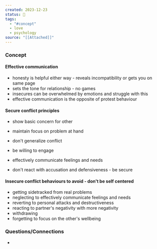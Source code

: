 ```yaml
---
created: 2023-12-23
status: 🔴
tags:
  - "#concept"
  - love
  - psychology
source: "[[Attached]]"
---
```

### Concept
#### Effective communication
- honesty is helpful either way - reveals incompatibility or gets you on same page
- sets the tone for relationship - no games
- insecures can be overwhelmed by emotions and struggle with this
- effective communication is the opposite of protest behaviour
#### Secure conflict principles
- show basic concern for other
- maintain focus on problem at hand
- don't generalize conflict
- be willing to engage
- effectively communicate feelings and needs

- don't react with accusation and defensiveness - be secure
#### Insecure conflict behaviours to avoid - don't be self centered
- getting sidetracked from real problems
- neglecting to effectively communicate feelings and needs
- reverting to personal attacks and destructiveness
- reacting to partner's negativity with more negativity
- withdrawing
- forgetting to focus on the other's wellbeing
### Questions/Connections
- 
